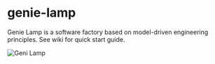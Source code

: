 # genie-lamp
Genie Lamp is a software factory based on model-driven engineering principles.
See wiki for quick start guide.

![Geni Lamp](https://raw.githubusercontent.com/wiki/arbinada-com/genie-lamp/images/GenieLamp_HowItWorks_Short.png)
